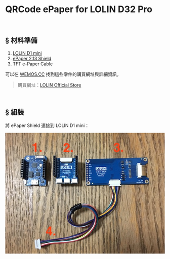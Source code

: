 # QRCode ePaper for LOLIN D32 Pro

<br>

## § 材料準備

1. [LOLIN D1 mini](https://wiki.wemos.cc/products:d32:d32_pro)
2. [ePaper 2.13 Shield](https://wiki.wemos.cc/products:d1_mini_shields:epd_2.13_shield)
3. TFT e-Paper Cable

可以在 [WEMOS.CC](https://www.wemos.cc/) 找到這些零件的購買網址與詳細資訊。

> 購買網址：[LOLIN Official Store](https://lolin.aliexpress.com/store/1331105)

<br>


## § 組裝

將 ePaper Shield 連接到 LOLIN D1 mini：

![連接 ePaper Shield](imgs/img1.jpg)

<br>